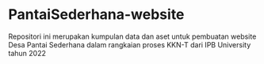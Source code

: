# PantaiSederhana-website
Repositori ini merupakan kumpulan data dan aset untuk pembuatan website Desa Pantai Sederhana dalam rangkaian proses KKN-T dari IPB University tahun 2022

